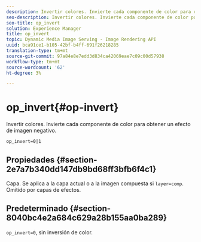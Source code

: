 ```yaml
---
description: Invertir colores. Invierte cada componente de color para obtener un efecto de imagen negativo.
seo-description: Invertir colores. Invierte cada componente de color para obtener un efecto de imagen negativo.
seo-title: op_invert
solution: Experience Manager
title: op_invert
topic: Dynamic Media Image Serving - Image Rendering API
uuid: bca91ce1-b105-42bf-b4ff-691f26218285
translation-type: tm+mt
source-git-commit: 97a84e8e7edd3d834ca42069eae7c09c00d57938
workflow-type: tm+mt
source-wordcount: '62'
ht-degree: 3%

---
```



# op_invert{#op-invert}

Invertir colores. Invierte cada componente de color para obtener un efecto de imagen negativo.

`op_invert=0|1`

## Propiedades {#section-2e7a7b340dd147db9bd68ff3bfb6f4c1}

Capa. Se aplica a la capa actual o a la imagen compuesta si `layer=comp`. Omitido por capas de efectos.

## Predeterminado {#section-8040bc4e2a684c629a28b155aa0ba289}

`op_invert=0`, sin inversión de color.
